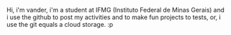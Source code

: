 Hi, i'm vander, i'm a student at IFMG (Instituto Federal de Minas Gerais) and i use the github to post my activities and to make fun projects to tests,
or,
i use the git equals a cloud storage.
:p
